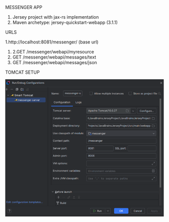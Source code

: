 MESSENGER APP

1. Jersey project with jax-rs implementation
2. Maven archetype: jersey-quickstart-webapp (3.1.1)


URLS

1.http://localhost:8081/messenger/ (base url)
1. 2.GET /messenger/webapi/myresource 
2. GET /messenger/webapi/messages/text 
3. GET /messenger/webapi/messages/json

TOMCAT SETUP

![img.png](img.png)



